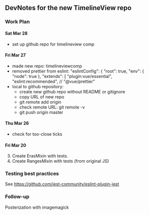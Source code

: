 ## DevNotes for the new TimelineView repo

### Work Plan

#### Sat Mar 28

 * set up github repo for timelineview comp

#### Fri Mar 27

 * made new repo: timelineviewcomp
 * removed prettier from eslint:
   "eslintConfig": {
    "root": true,
    "env": {
      "node": true
    },
    "extends": [
      "plugin:vue/essential",
      "eslint:recommended",
      // "@vue/prettier"
 * local to github repository:
   - create new github repo without README or gitignore
   - copy URL of new repo
   - git remote add origin <remote repository URL>
   - check remote URL: git remote -v
   - git push origin master

#### Thu Mar 26

 * check for too-close ticks

#### Fri Mar 20

3. Create ErasMixin with tests.
4. Create RangesMixin with tests (from original JS)

### Testing best practices

See https://github.com/jest-community/eslint-plugin-jest

### Follow-up

Posterization with imagemagick